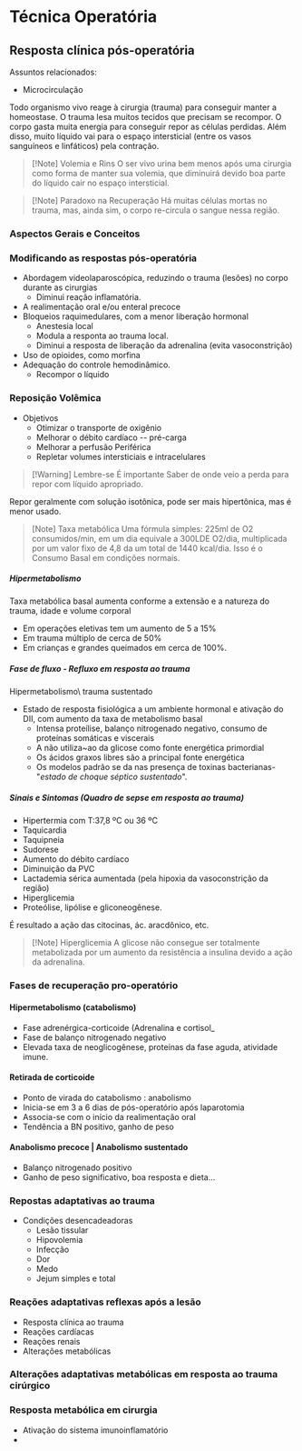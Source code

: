 # Técnica Operatória
## Resposta clínica pós-operatória
Assuntos relacionados:
- Microcirculação


Todo organismo vivo reage à cirurgia (trauma) para conseguir manter a homeostase. O trauma lesa muitos tecidos que precisam se recompor.
O corpo gasta muita energia para conseguir repor as células perdidas. Além disso, muito líquido vai para o espaço intersticial (entre os vasos sanguíneos e linfáticos) pela contração.

>[!Note] Volemia e Rins
>O ser vivo urina bem menos após uma cirurgia como forma de manter sua volemia, que diminuirá devido boa parte do líquido cair no espaço intersticial.

>[!Note] Paradoxo na Recuperação
>Há muitas células mortas no trauma, mas, ainda sim, o corpo re-circula o sangue nessa região.


### Aspectos Gerais e Conceitos

### Modificando as respostas pós-operatória
- Abordagem videolaparoscópica, reduzindo o trauma (lesões) no corpo durante as cirurgias
	- Diminui reação inflamatória.
- A realimentação oral e/ou enteral precoce
- Bloqueios raquimedulares, com a menor liberação hormonal
	- Anestesia local
	- Modula a responta ao trauma local.
	- Diminui a resposta de liberação da adrenalina (evita vasoconstrição)
- Uso de opioides, como morfina
- Adequação do controle hemodinâmico.
	- Recompor o líquido

### Reposição Volêmica
- Objetivos
	- Otimizar o transporte de oxigênio
	- Melhorar o débito cardíaco -- pré-carga
	- Melhorar a perfusão Periférica
	- Repletar volumes intersticiais e intracelulares

>[!Warning] Lembre-se
>É importante Saber de onde veio a perda para repor com líquido apropriado.

Repor geralmente com solução isotônica, pode ser mais hipertônica, mas é menor usado.

>[Note] Taxa metabólica
>Uma fórmula simples: 225ml de O2 consumidos/min, em um dia equivale a 300LDE O2/dia, multiplicada por um valor fixo de 4,8 da um total de 1440 kcal/dia. Isso é o Consumo Basal em condições normais.


##### Hipermetabolismo
Taxa metabólica basal aumenta conforme a extensão e a natureza do trauma, idade e volume corporal
- Em operações eletivas tem um aumento de 5 a 15%
- Em trauma múltiplo de cerca de 50%
- Em crianças e grandes queimados em cerca de 100%.

##### Fase de fluxo - Refluxo em resposta ao trauma
Hipermetabolismo\ trauma sustentado
- Estado de resposta fisiológica a um ambiente hormonal e ativação do DII, com aumento da taxa de metabolismo basal
	- Intensa proteílise, balanço nitrogenado negativo, consumo de proteínas somáticas e viscerais
	- A não utiliza~ao da glicose como fonte energética primordial
	- Os ácidos graxos libres são a principal fonte energética
	- Os modelos padrão se da nas presença de toxinas bacterianas- "*estado de choque séptico sustentado*".

##### Sinais e Sintomas (Quadro de sepse em resposta ao trauma)
- Hipertermia com T:37,8 ºC ou 36 ºC
- Taquicardia
- Taquipneia
- Sudorese
- Aumento do débito cardíaco
- Diminuição da PVC
- Lactademia sérica aumentada (pela hipoxia da vasoconstrição da região)
- Hiperglicemia
- Proteólise, lipólise e gliconeogênese.

É resultado a ação das citocinas, ác. aracdônico, etc.

>[!Note] Hiperglicemia
>A glicose não consegue ser totalmente metabolizada por um aumento da resistência a insulina devido a ação da adrenalina.


### Fases de recuperação pro-operatório
#### Hipermetabolismo (catabolismo)
- Fase adrenérgica-corticoide (Adrenalina e cortisol_
- Fase de balanço nitrogenado negativo
- Elevada taxa de neoglicogênese, proteínas da fase aguda, atividade imune.

#### Retirada de corticoide
- Ponto de virada do catabolismo : anabolismo
- Inicia-se em 3 a 6 dias de pós-operatório após laparotomia
- Associa-se com o início da realimentação oral
- Tendência a BN positivo, ganho de peso

#### Anabolismo precoce | Anabolismo sustentado
- Balanço nitrogenado positivo
- Ganho de peso significativo, boa resposta e dieta...

### Repostas adaptativas ao trauma
- Condições desencadeadoras
	- Lesão tissular
	- Hipovolemia
	- Infecção
	- Dor
	- Medo
	- Jejum simples e total

### Reações adaptativas reflexas após a lesão
- Resposta clínica ao trauma
- Reações cardíacas
- Reações renais
- Alterações metabólicas


### Alterações adaptativas metabólicas em resposta ao trauma cirúrgico

### Resposta metabólica em cirurgia
- Ativação do sistema imunoinflamatório
- 